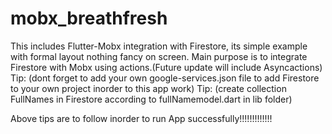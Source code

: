 # mobx_breathfresh

This includes Flutter-Mobx integration with Firestore, its simple example with formal layout nothing fancy on screen. Main purpose is to integrate Firestore with Mobx using actions.(Future update will include Asyncactions)
Tip: (dont forget to add your own google-services.json file to add Firestore to your own project inorder to this app work)
Tip: (create collection FullNames in Firestore according to fullNamemodel.dart in lib folder)

Above tips are to follow inorder to run App successfully!!!!!!!!!!!!!
